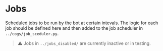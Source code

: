 # Jobs

Scheduled jobs to be run by the bot at certain intevals. The logic for each job should be defined here and then added to the job scheduler in `../cogs/job_sceduler.py`.

> ⚠️ Jobs in `../jobs_disabled/` are currently inactive or in testing.